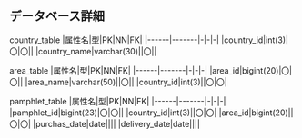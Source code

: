 ## データベース詳細

country_table
|属性名|型|PK|NN|FK|
|------|-------|-|-|-|
|country_id|int(3)|〇|〇||
|country_name|varchar(30)||〇||


area_table
|属性名|型|PK|NN|FK|
|------|-------|-|-|-|
|area_id|bigint(20)|〇|〇||
|area_name|varchar(50)||〇||
|country_id|int(3)||〇|〇|

pamphlet_table
|属性名|型|PK|NN|FK|
|------|-------|-|-|-|
|pamphlet_id|bigint(23)|〇|〇||
|country_id|int(3)||〇|〇|
|area_id|bigint(20)||〇|〇|
|purchas_date|date||||
|delivery_date|date||||

